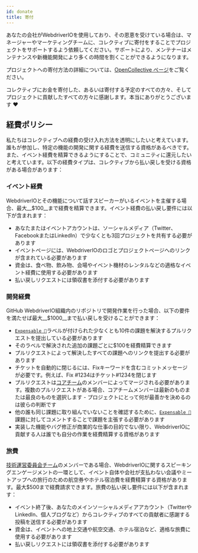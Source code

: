 ```yaml
---
id: donate
title: 寄付
---
```


あなたの会社がWebdriverIOを使用しており、その恩恵を受けている場合は、マネージャーやマーケティングチームに、コレクティブに寄付をすることでプロジェクトをサポートするよう依頼してください。サポートにより、メンテナーはメンテナンスや新機能開発により多くの時間を割くことができるようになります。

プロジェクトへの寄付方法の詳細については、[OpenCollective ページ](https://opencollective.com/webdriverio)をご覧ください。

コレクティブにお金を寄付した、あるいは寄付する予定のすべての方々、そしてプロジェクトに貢献したすべての方々に感謝します。本当にありがとうございます ❤️

## 経費ポリシー

私たちはコレクティブへの経費の受け入れ方法を透明にしたいと考えています。誰もが参加し、特定の機能の開発に関する経費を送信する資格があるべきです。また、イベント経費を精算できるようにすることで、コミュニティに還元したいと考えています。以下の経費タイプは、コレクティブから払い戻しを受ける資格がある場合があります：

### イベント経費

WebdriverIOとその機能について話すスピーカーがいるイベントを主催する場合、最大__$100__まで経費を精算できます。イベント経費の払い戻し要件には以下が含まれます：

- あなたまたはイベントアカウントは、ソーシャルメディア（Twitter、FacebookまたはLinkedIn）で少なくとも3回プロジェクトを共有する必要があります
- イベントページには、WebdriverIOのロゴとプロジェクトページへのリンクが含まれている必要があります
- 資金は、食べ物、飲み物、会場やイベント機材のレンタルなどの適格なイベント経費に使用する必要があります
- 払い戻しリクエストには領収書を添付する必要があります

### 開発経費

GitHub WebdriverIO組織内のリポジトリで開発作業を行った場合、以下の要件を満たせば最大__$1000__まで払い戻しを受けることができます：

- [`Expensable 💸`](https://github.com/webdriverio/webdriverio/labels/Expensable%20%F0%9F%92%B8)ラベルが付けられた少なくとも10件の課題を解決するプルリクエストを提出している必要があります
- そのラベルで解決された追加の課題ごとに$100を経費精算できます
- プルリクエストによって解決したすべての課題へのリンクを提出する必要があります
- チケットを自動的に閉じるには、Fixキーワードを含むコミットメッセージが必要です。例えば、Fix #1234はチケット#1234を閉じます
- プルリクエストは[コアチーム](https://github.com/webdriverio/webdriverio/blob/main/AUTHORS.md#tsc-technical-steering-committee)のメンバーによってマージされる必要があります。複数のプルリクエストがある場合、コアチームメンバーは最新のものまたは最良のものを選択します - プロジェクトにとって何が最善かを決めるのは彼らの判断です
- 他の誰も同じ課題に取り組んでいないことを確認するために、[`Expensable 💸`](https://github.com/webdriverio/webdriverio/labels/Expensable%20%F0%9F%92%B8)課題に対してコメントすることで課題を主張する必要があります
- 実装した機能やバグ修正が商業的な仕事の目的でない限り、WebdriverIOに貢献する人は誰でも自分の作業を経費精算する資格があります

### 旅費

[技術運営委員会チーム](https://github.com/webdriverio/webdriverio/blob/main/AUTHORS.md#tsc-technical-steering-committee)のメンバーである場合、WebdriverIOに関するスピーキングエンゲージメントの一環として、イベント自体や会社が支払わない会議やミートアップへの旅行のための航空券やホテル宿泊費を経費精算する資格があります。最大$500まで経費請求できます。旅費の払い戻し要件には以下が含まれます：

- イベント終了後、あなたのメインソーシャルメディアアカウント（TwitterやLinkedIn、個人ブログなど）からコレクティブのすべての貢献者に感謝する投稿を送信する必要があります
- 資金は、イベントへの地上交通や航空交通、ホテル宿泊など、適格な旅費に使用する必要があります
- 払い戻しリクエストには領収書を添付する必要があります